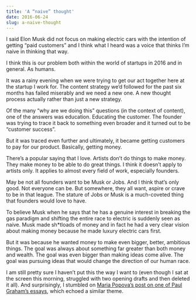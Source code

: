 ```yaml
---
title: 'A “naive” thought'
date: 2016-06-24
slug: a-naive-thought
---
```

I said Elon Musk did not focus on making electric cars with the intention of getting “paid customers” and I think what I heard was a voice that thinks I’m naive in thinking that way.

I think this is our problem both within the world of startups in 2016 and in general. As humans.

It was a rainy evening when we were trying to get our act together here at the startup I work for. The content strategy we’d followed for the past six months has failed miserably and we need a new one. A new thought process actually rather than just a new strategy.

Of the many “why are we doing this” questions (in the context of content), one of the answers was education. Educating the customer. The founder was trying to trace it back to something even broader and it turned out to be “customer success”.

But it was traced even further and ultimately, it became getting customers to pay for our product. Basically, getting money.

There’s a popular saying that I love. Artists don’t do things to make money. They make money to be able to do great things. I think it doesn’t apply to artists only. It applies to almost every field of work, especially founders.

May be not all founders want to be Musk or Jobs. And I think that’s only good. Not everyone can be. But somewhere, they all want, aspire or crave to be in that league. The stature of Jobs or Musk is a much-coveted thing that founders would love to have.

To believe Musk when he says that he has a genuine interest in breaking the gas paradigm and shifting the entire race to electric is suddenly seen as naive. Musk made sh\*tloads of money and in fact he had a very clear vision about making money because he made luxury electric cars first.

But it was because he wanted money to make even bigger, better, ambitious things. The goal was always about something far greater than both money and wealth. The goal was even bigger than making ideas come alive. The goal was pursuing ideas that would change the direction of our human race.

I am still pretty sure I haven’t put this the way I want to (even though I sat at the screen this morning, struggled with two opening drafts and then deleted it all). And surprisingly, I stumbled on [Maria Popova’s post on one of Paul Graham’s essays](https://www.brainpickings.org/2014/07/02/how-to-make-wealth-paul-graham-hackers-painters/), which echoed a similar theme.